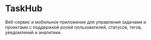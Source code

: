 # TaskHub
Веб-сервис и мобильное приложение для управления задачами и проектами с поддержкой ролей пользователей, статусов, тегов, уведомлений и аналитики.  
